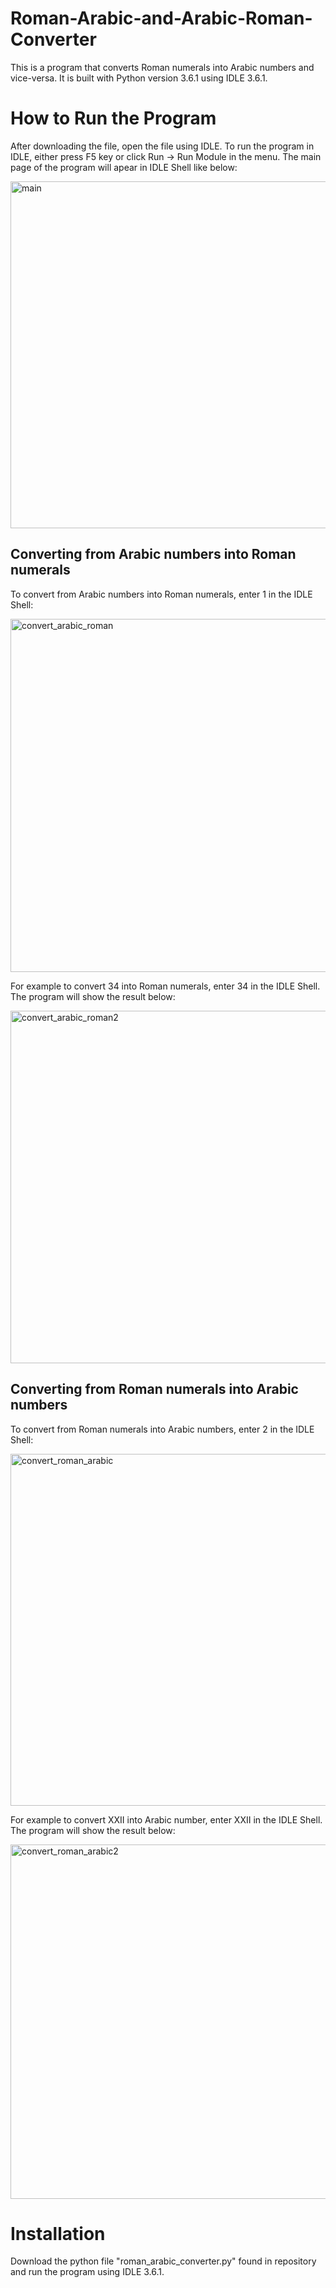 # Roman-Arabic-and-Arabic-Roman-Converter
This is a program that converts Roman numerals into Arabic numbers and vice-versa. It is built with Python version 3.6.1 using IDLE 3.6.1. 

# How to Run the Program

After downloading the file, open the file using IDLE. To run the program in IDLE, either press F5 key or click 
Run -> Run Module in the menu. The main page of the program will apear in IDLE Shell like below:

<img width="555" alt="main" src="https://user-images.githubusercontent.com/37702849/39094375-0489e29e-4661-11e8-8d18-cbbfa7e1217a.png">

## Converting from Arabic numbers into Roman numerals

To convert from Arabic numbers into Roman numerals, enter 1 in the IDLE Shell:

<img width="565" alt="convert_arabic_roman" src="https://user-images.githubusercontent.com/37702849/39094378-0643c032-4661-11e8-975c-f1c47c66fe29.png">

For example to convert 34 into Roman numerals, enter 34 in the IDLE Shell. The program will show the result below:

<img width="564" alt="convert_arabic_roman2" src="https://user-images.githubusercontent.com/37702849/39094382-0fe06640-4661-11e8-961e-5d80e9fc4ec3.png">

## Converting from Roman numerals into Arabic numbers

To convert from Roman numerals into Arabic numbers, enter 2 in the IDLE Shell:

<img width="563" alt="convert_roman_arabic" src="https://user-images.githubusercontent.com/37702849/39094385-1251c8f6-4661-11e8-9213-80b9a773b06d.png">

For example to convert XXII into Arabic number, enter XXII in the IDLE Shell. The program will show the result below:

<img width="567" alt="convert_roman_arabic2" src="https://user-images.githubusercontent.com/37702849/39094388-155a9a46-4661-11e8-8203-8fe9d34b9e05.png">

# Installation 

Download the python file "roman_arabic_converter.py" found in repository and run the program using IDLE 3.6.1.
